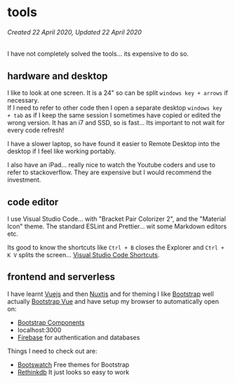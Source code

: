 # tools

###### Created 22 April 2020, Updated 22 April 2020

I have not completely solved the tools... its expensive to do so.

## hardware and desktop

I like to look at one screen. It is a 24" so can be split `windows key + arrows` if necessary.  
If I need to refer to other code then I open a separate desktop `windows key + tab` as if I keep the same session I sometimes have copied or edited the wrong version. It has an i7 and SSD, so is fast... Its important to not wait for every code refresh!

I have a slower laptop, so have found it easier to Remote Desktop into the desktop if I feel like working portably.

I also have an iPad... really nice to watch the Youtube coders and use to refer to stackoverflow. They are expensive but I would recommend the investment.

## code editor

I use Visual Studio Code... with "Bracket Pair Colorizer 2", and the "Material Icon" theme. The standard ESLint and Prettier... wit some Markdown editors etc.

Its good to know the shortcuts like `Ctrl + B` closes the Explorer and `Ctrl + K V` splits the screen... [Visual Studio Code Shortcuts](https://code.visualstudio.com/shortcuts/keyboard-shortcuts-windows.pdf).

## frontend and serverless

I have learnt [Vuejs](https://vuejs.org/) and then [Nuxtjs](https://nuxtjs.org/) and for theming I like [Bootstrap](https://getbootstrap.com/) well actually [Bootstrap Vue](https://bootstrap-vue.js.org/) and have setup my browser to automatically open on:

- [Bootstrap Components](https://bootstrap-vue.js.org/docs/components)
- localhost:3000
- [Firebase](https://firebase.google.com/) for authentication and databases

Things I need to check out are:

- [Bootswatch](https://bootswatch.com/) Free themes for Bootstrap
- [Rethinkdb](https://bootswatch.com/) It just looks so easy to work
